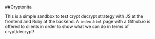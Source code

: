 ##Cryptonita

This is a simple sandbox to test crypt decrypt strategy with JS at the frontend and Ruby at the backend. A `index.html` page with a Github.io is offered to clients in order to show what we can do in terms of crypt/decrypt!